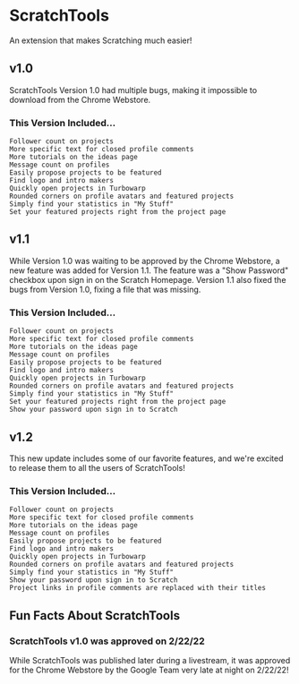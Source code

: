 # ScratchTools
An extension that makes Scratching much easier!

## v1.0
ScratchTools Version 1.0 had multiple bugs, making it impossible to download from the Chrome Webstore.

### This Version Included...
```
Follower count on projects
More specific text for closed profile comments
More tutorials on the ideas page
Message count on profiles
Easily propose projects to be featured
Find logo and intro makers
Quickly open projects in Turbowarp
Rounded corners on profile avatars and featured projects
Simply find your statistics in "My Stuff"
Set your featured projects right from the project page
```


## v1.1
While Version 1.0 was waiting to be approved by the Chrome Webstore, a new feature was added for Version 1.1. The feature was a "Show Password" checkbox upon sign in on the Scratch Homepage. Version 1.1 also fixed the bugs from Version 1.0, fixing a file that was missing.

### This Version Included...
```
Follower count on projects
More specific text for closed profile comments
More tutorials on the ideas page
Message count on profiles
Easily propose projects to be featured
Find logo and intro makers
Quickly open projects in Turbowarp
Rounded corners on profile avatars and featured projects
Simply find your statistics in "My Stuff"
Set your featured projects right from the project page
Show your password upon sign in to Scratch
```

## v1.2
This new update includes some of our favorite features, and we're excited to release them to all the users of ScratchTools!

### This Version Included...
```
Follower count on projects
More specific text for closed profile comments
More tutorials on the ideas page
Message count on profiles
Easily propose projects to be featured
Find logo and intro makers
Quickly open projects in Turbowarp
Rounded corners on profile avatars and featured projects
Simply find your statistics in "My Stuff"
Show your password upon sign in to Scratch
Project links in profile comments are replaced with their titles
```

## Fun Facts About ScratchTools
### ScratchTools v1.0 was approved on 2/22/22
While ScratchTools was published later during a livestream, it was approved for the Chrome Webstore by the Google Team very late at night on 2/22/22!
